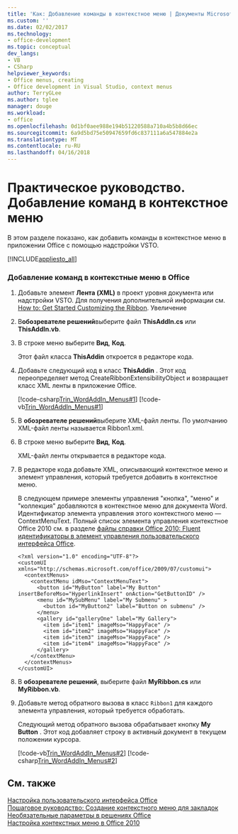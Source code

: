 ```yaml
---
title: 'Как: Добавление команды в контекстное меню | Документы Microsoft'
ms.custom: ''
ms.date: 02/02/2017
ms.technology:
- office-development
ms.topic: conceptual
dev_langs:
- VB
- CSharp
helpviewer_keywords:
- Office menus, creating
- Office development in Visual Studio, context menus
author: TerryGLee
ms.author: tglee
manager: douge
ms.workload:
- office
ms.openlocfilehash: 0d1bf0aee988e194b51220588a710a4b5b8d66ec
ms.sourcegitcommit: 6a9d5bd75e50947659fd6c837111a6a547884e2a
ms.translationtype: MT
ms.contentlocale: ru-RU
ms.lasthandoff: 04/16/2018
---
```

# <a name="how-to-add-commands-to-shortcut-menus"></a>Практическое руководство. Добавление команд в контекстное меню
  В этом разделе показано, как добавить команды в контекстное меню в приложении Office с помощью надстройки VSTO.  
  
 [!INCLUDE[appliesto_all](../vsto/includes/appliesto-all-md.md)]  
  
### <a name="to-add-commands-to-shortcut-menus-in-office"></a>Добавление команд в контекстные меню в Office  
  
1.  Добавьте элемент **Лента (XML)** в проект уровня документа или надстройки VSTO. Для получения дополнительной информации см. [How to: Get Started Customizing the Ribbon](../vsto/how-to-get-started-customizing-the-ribbon.md). Увеличение  
  
2.  В**обозревателе решений**выберите файл **ThisAddIn.cs** или **ThisAddIn.vb**.  
  
3.  В строке меню выберите **Вид**, **Код**.  
  
     Этот файл класса **ThisAddin** откроется в редакторе кода.  
  
4.  Добавьте следующий код в класс **ThisAddin** . Этот код переопределяет метод CreateRibbonExtensibilityObject и возвращает класс XML ленты в приложение Office.  
  
     [!code-csharp[Trin_WordAddIn_Menus#1](../vsto/codesnippet/CSharp/trin_wordaddin_menus.cs/thisaddin.cs#1)]
     [!code-vb[Trin_WordAddIn_Menus#1](../vsto/codesnippet/VisualBasic/trin_wordaddin_menus.vb/thisaddin.vb#1)]  
  
5.  В **обозревателе решений**выберите XML-файл ленты. По умолчанию XML-файл ленты называется Ribbon1.xml.  
  
6.  В строке меню выберите **Вид**, **Код**.  
  
     XML-файл ленты открывается в редакторе кода.  
  
7.  В редакторе кода добавьте XML, описывающий контекстное меню и элемент управления, который требуется добавить в контекстное меню.  
  
     В следующем примере элементы управления "кнопка", "меню" и "коллекция" добавляются в контекстное меню для документа Word. Идентификатор элемента управления этого контекстного меню — ContextMenuText. Полный список элемента управления контекстное Office 2010 см. в разделе [файлы справки Office 2010: Fluent идентификаторы в элемент управления пользовательского интерфейса Office](http://go.microsoft.com/fwlink/?LinkID=181052).  
  
    ```  
    <?xml version="1.0" encoding="UTF-8"?>  
    <customUI xmlns="http://schemas.microsoft.com/office/2009/07/customui">  
      <contextMenus>  
        <contextMenu idMso="ContextMenuText">  
          <button id="MyButton" label="My Button" insertBeforeMso="HyperlinkInsert" onAction="GetButtonID" />  
          <menu id="MySubMenu" label="My Submenu" >  
            <button id="MyButton2" label="Button on submenu" />  
          </menu>  
          <gallery id="galleryOne" label="My Gallery">  
            <item id="item1" imageMso="HappyFace" />  
            <item id="item2" imageMso="HappyFace" />  
            <item id="item3" imageMso="HappyFace" />  
            <item id="item4" imageMso="HappyFace" />  
          </gallery>  
        </contextMenu>  
      </contextMenus>  
    </customUI>  
    ```  
  
8.  В **обозревателе решений**, выберите файл **MyRibbon.cs** или **MyRibbon.vb**.  
  
9. Добавьте метод обратного вызова в класс `Ribbon1` для каждого элемента управления, который требуется обработать.  
  
     Следующий метод обратного вызова обрабатывает кнопку **My Button** . Этот код добавляет строку в активный документ в текущем положении курсора.  
  
     [!code-vb[Trin_WordAddIn_Menus#2](../vsto/codesnippet/VisualBasic/trin_wordaddin_menus.vb/ribbon1.vb#2)]
     [!code-csharp[Trin_WordAddIn_Menus#2](../vsto/codesnippet/CSharp/trin_wordaddin_menus.cs/ribbon1.cs#2)]  
  
## <a name="see-also"></a>См. также  
 [Настройка пользовательского интерфейса Office](../vsto/office-ui-customization.md)   
 [Пошаговое руководство: Создание контекстного меню для закладок](../vsto/walkthrough-creating-shortcut-menus-for-bookmarks.md)   
 [Необязательные параметры в решениях Office](../vsto/optional-parameters-in-office-solutions.md)   
 [Настройка контекстных меню в Office 2010](http://go.microsoft.com/fwlink/?LinkId=182186)  
  
  